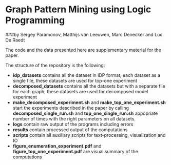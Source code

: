 Graph Pattern Mining using Logic Programming 
================
###by Sergey Paramonov, Matthijs van Leeuwen, Marc Denecker and Luc De Raedt

The code and the data presented here are supplementary material for the paper.


The structure of the repository is the following:

* **idp_datasets** contains all the dataset in IDP format, each dataset as a single file, these datasets are used for top-one experiment
* **decomposed_datasets** contains all the datasets but with a separate file for each graph, these datasets are used for decomposed model experiment
* **make\_decomposed\_experiment.sh** and **make\_top_one\_experiment.sh** start the experiments described in the paper by calling **decomposed\_single\_run.sh** and **top\_one\_single\_run.sh** appopriate number of times with the right parameters on all datasets.
* **logs** contain raw output of the programs including errors 
* **results** contain processed output of the computations
* **scripts** contain all auxiliary scripts for text-processing, visualization and IO
* **figure\_enumeration\_experiment.pdf** and **figure\_top\_one\_experiment.pdf** are visual summary of the computations
